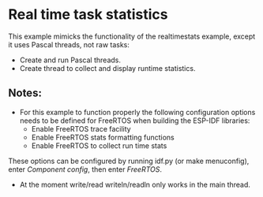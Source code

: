 # Real time task statistics
This example mimicks the functionality of the realtimestats example, except it uses Pascal threads, not raw tasks:
* Create and run Pascal threads.
* Create thread to collect and display runtime statistics.

## Notes:
* For this example to function properly the following configuration options
needs to be defined for FreeRTOS when building the ESP-IDF libraries:
  * Enable FreeRTOS trace facility
  * Enable FreeRTOS stats formatting functions
  * Enable FreeRTOS to collect run time stats    
  
These options can be configured by running idf.py (or make menuconfig),
enter _Component config_, then enter _FreeRTOS_.
* At the moment write/read writeln/readln only works in the main thread.
